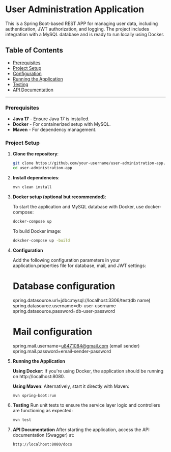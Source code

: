 # User Administration Application

This is a Spring Boot-based REST APP for managing user data, including authentication, JWT authorization, and logging. The project includes integration with a MySQL database and is ready to run locally using Docker.
## Table of Contents

- [Prerequisites](#prerequisites)
- [Project Setup](#project-setup)
- [Configuration](#configuration)
- [Running the Application](#running-the-application)
- [Testing](#testing)
- [API Documentation](#api-documentation)

---

### Prerequisites

- **Java 17** - Ensure Java 17 is installed.
- **Docker** - For containerized setup with MySQL.
- **Maven** - For dependency management.

### Project Setup

1. **Clone the repository**:
   ```bash
   git clone https://github.com/your-username/user-administration-app.git
   cd user-administration-app


2. **Install dependencies**:
    ```bash
   mvn clean install

3. **Docker setup (optional but recommended)**:

    To start the application and MySQL database with Docker, use docker-compose:
    ```bash
    docker-compose up
   ```
    To build Docker image:
    ```bash
   dokcker-compose up -build

4. **Configuration**

    Add the following configuration parameters in your application.properties file for database, mail, and JWT settings:
    # Database configuration
    spring.datasource.url=jdbc:mysql://localhost:3306/test(db name)
    spring.datasource.username=db-user-username
    spring.datasource.password=db-user-password
    # Mail configuration
    spring.mail.username=u8471084@gmail.com (email sender)
    spring.mail.password=email-sender-password


5. **Running the Application**

   **Using Docker**:
If you're using Docker, the application should be running on http://localhost:8080.

    **Using Maven**: 
Alternatively, start it directly with Maven:

    ```bash
    mvn spring-boot:run
    ```

6. **Testing**
Run unit tests to ensure the service layer logic and controllers are functioning as expected:
    ```bash
    mvn test
    ```

7. **API Documentation**
After starting the application, access the API documentation (Swagger) at:
    ```bash
    http://localhost:8080/docs
    ```
